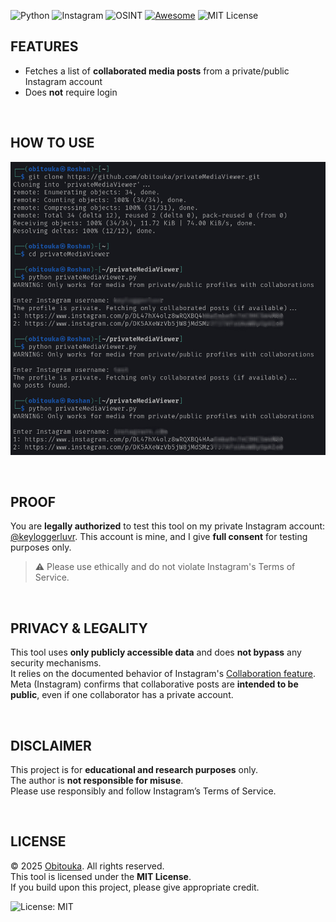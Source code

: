 ![Python](https://img.shields.io/badge/Built_with-Python-blue?logo=python&logoColor=white)
![Instagram](https://img.shields.io/badge/Category-Instagram-pink)
![OSINT](https://img.shields.io/badge/Category-OSINT-orange)
[![Awesome](https://awesome.re/badge-flat.svg)](https://awesome.re)
![MIT License](https://img.shields.io/badge/License-MIT-yellow.svg)

## FEATURES 
- Fetches a list of **collaborated media posts** from a private/public Instagram account
- Does **not** require login

<br>

## HOW TO USE

![Example](./img/sample.jpg)

<br>

## PROOF

You are **legally authorized** to test this tool on my private Instagram account: [@keyloggerluvr](https://www.instagram.com/keyloggerluvr).
This account is mine, and I give **full consent** for testing purposes only.
> ⚠️ Please use ethically and do not violate Instagram's Terms of Service.

<br>

## PRIVACY & LEGALITY

This tool uses **only publicly accessible data** and does **not bypass** any security mechanisms.  
It relies on the documented behavior of Instagram's [Collaboration feature](https://help.instagram.com/3526836317546926).  
Meta (Instagram) confirms that collaborative posts are **intended to be public**, even if one collaborator has a private account.

<br>

## DISCLAIMER

This project is for **educational and research purposes** only.  
The author is **not responsible for misuse**.  
Please use responsibly and follow Instagram’s Terms of Service.

<br>

## LICENSE

© 2025 [Obitouka](https://github.com/obitouka). All rights reserved.  
This tool is licensed under the **MIT License**.  
If you build upon this project, please give appropriate credit.

![License: MIT](https://img.shields.io/badge/License-MIT-yellow.svg)
